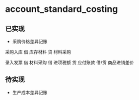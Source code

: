 account_standard_costing
========================

已实现 
------
- 采购价格差异记账

采购入库
借 库存材料
贷 材料采购

录入发票
借 材料采购
借 进项税额
贷 应付账款
借/贷 商品进销差价
  

待实现
------
- 生产成本差异记账
